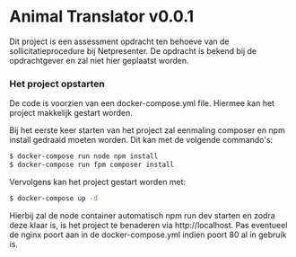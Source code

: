 # Animal Translator v0.0.1

Dit project is een assessment opdracht ten behoeve van de sollicitatieprocedure bij Netpresenter.
De opdracht is bekend bij de opdrachtgever en zal niet hier geplaatst worden.

### Het project opstarten

De code is voorzien van een docker-compose.yml file. Hiermee kan het project makkelijk gestart worden.


Bij het eerste keer starten van het project zal eenmaling composer en npm install gedraaid moeten worden.
Dit kan met de volgende commando's:

```bash
$ docker-compose run node npm install
$ docker-compose run fpm composer install
```

Vervolgens kan het project gestart worden met:
```bash
$ docker-compose up -d
```

Hierbij zal de node container automatisch npm run dev starten en zodra deze klaar is, is het project te benaderen via http://localhost. 
Pas eventueel de nginx poort aan in de docker-compose.yml indien poort 80 al in gebruik is.

